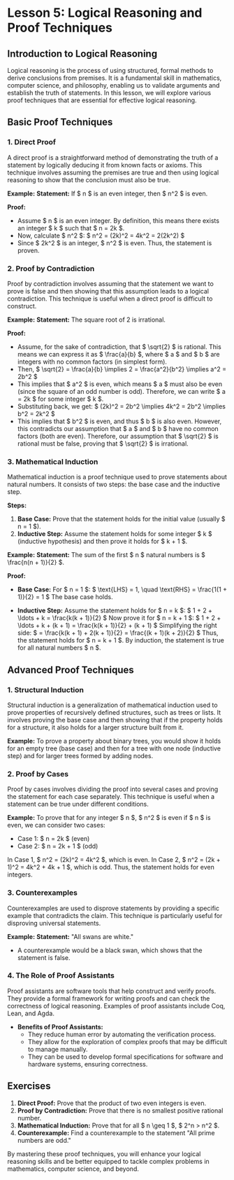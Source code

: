 # Lesson 5: Logical Reasoning and Proof Techniques

## Introduction to Logical Reasoning

Logical reasoning is the process of using structured, formal methods to derive conclusions from premises. It is a fundamental skill in mathematics, computer science, and philosophy, enabling us to validate arguments and establish the truth of statements. In this lesson, we will explore various proof techniques that are essential for effective logical reasoning.

## Basic Proof Techniques

### 1. Direct Proof

A direct proof is a straightforward method of demonstrating the truth of a statement by logically deducing it from known facts or axioms. This technique involves assuming the premises are true and then using logical reasoning to show that the conclusion must also be true.

**Example:**
**Statement:** If $ n $ is an even integer, then $ n^2 $ is even.

**Proof:**
- Assume $ n $ is an even integer. By definition, this means there exists an integer $ k $ such that $ n = 2k $.
- Now, calculate $ n^2 $:
  $
  n^2 = (2k)^2 = 4k^2 = 2(2k^2)
  $
- Since $ 2k^2 $ is an integer, $ n^2 $ is even. Thus, the statement is proven.

### 2. Proof by Contradiction

Proof by contradiction involves assuming that the statement we want to prove is false and then showing that this assumption leads to a logical contradiction. This technique is useful when a direct proof is difficult to construct.

**Example:**
**Statement:** The square root of 2 is irrational.

**Proof:**
- Assume, for the sake of contradiction, that $ \sqrt{2} $ is rational. This means we can express it as $ \frac{a}{b} $, where $ a $ and $ b $ are integers with no common factors (in simplest form).
- Then,
  $
  \sqrt{2} = \frac{a}{b} \implies 2 = \frac{a^2}{b^2} \implies a^2 = 2b^2
  $
- This implies that $ a^2 $ is even, which means $ a $ must also be even (since the square of an odd number is odd). Therefore, we can write $ a = 2k $ for some integer $ k $.
- Substituting back, we get:
  $
  (2k)^2 = 2b^2 \implies 4k^2 = 2b^2 \implies b^2 = 2k^2
  $
- This implies that $ b^2 $ is even, and thus $ b $ is also even. However, this contradicts our assumption that $ a $ and $ b $ have no common factors (both are even). Therefore, our assumption that $ \sqrt{2} $ is rational must be false, proving that $ \sqrt{2} $ is irrational.

### 3. Mathematical Induction

Mathematical induction is a proof technique used to prove statements about natural numbers. It consists of two steps: the base case and the inductive step.

**Steps:**
1. **Base Case:** Prove that the statement holds for the initial value (usually $ n = 1 $).
2. **Inductive Step:** Assume the statement holds for some integer $ k $ (inductive hypothesis) and then prove it holds for $ k + 1 $.

**Example:**
**Statement:** The sum of the first $ n $ natural numbers is $ \frac{n(n + 1)}{2} $.

**Proof:**
- **Base Case:** For $ n = 1 $:
  $
  \text{LHS} = 1, \quad \text{RHS} = \frac{1(1 + 1)}{2} = 1
  $
  The base case holds.

- **Inductive Step:** Assume the statement holds for $ n = k $:
  $
  1 + 2 + \ldots + k = \frac{k(k + 1)}{2}
  $
  Now prove it for $ n = k + 1 $:
  $
  1 + 2 + \ldots + k + (k + 1) = \frac{k(k + 1)}{2} + (k + 1)
  $
  Simplifying the right side:
  $
  = \frac{k(k + 1) + 2(k + 1)}{2} = \frac{(k + 1)(k + 2)}{2}
  $
  Thus, the statement holds for $ n = k + 1 $. By induction, the statement is true for all natural numbers $ n $.

## Advanced Proof Techniques

### 1. Structural Induction

Structural induction is a generalization of mathematical induction used to prove properties of recursively defined structures, such as trees or lists. It involves proving the base case and then showing that if the property holds for a structure, it also holds for a larger structure built from it.

**Example:**
To prove a property about binary trees, you would show it holds for an empty tree (base case) and then for a tree with one node (inductive step) and for larger trees formed by adding nodes.

### 2. Proof by Cases

Proof by cases involves dividing the proof into several cases and proving the statement for each case separately. This technique is useful when a statement can be true under different conditions.

**Example:**
To prove that for any integer $ n $, $ n^2 $ is even if $ n $ is even, we can consider two cases:
- Case 1: $ n = 2k $ (even)
- Case 2: $ n = 2k + 1 $ (odd)

In Case 1, $ n^2 = (2k)^2 = 4k^2 $, which is even. In Case 2, $ n^2 = (2k + 1)^2 = 4k^2 + 4k + 1 $, which is odd. Thus, the statement holds for even integers.

### 3. Counterexamples

Counterexamples are used to disprove statements by providing a specific example that contradicts the claim. This technique is particularly useful for disproving universal statements.

**Example:**
**Statement:** "All swans are white."
- A counterexample would be a black swan, which shows that the statement is false.

### 4. The Role of Proof Assistants

Proof assistants are software tools that help construct and verify proofs. They provide a formal framework for writing proofs and can check the correctness of logical reasoning. Examples of proof assistants include Coq, Lean, and Agda.

- **Benefits of Proof Assistants:**
  - They reduce human error by automating the verification process.
  - They allow for the exploration of complex proofs that may be difficult to manage manually.
  - They can be used to develop formal specifications for software and hardware systems, ensuring correctness.

## Exercises

1. **Direct Proof:** Prove that the product of two even integers is even.
2. **Proof by Contradiction:** Prove that there is no smallest positive rational number.
3. **Mathematical Induction:** Prove that for all $ n \geq 1 $, $ 2^n > n^2 $.
4. **Counterexample:** Find a counterexample to the statement "All prime numbers are odd."

By mastering these proof techniques, you will enhance your logical reasoning skills and be better equipped to tackle complex problems in mathematics, computer science, and beyond.
